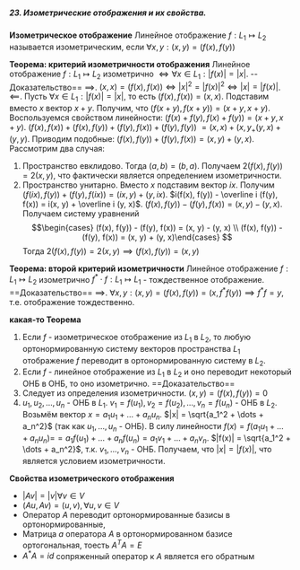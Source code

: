 ##### 23. Изометрические отображения и их свойства.
**Изометрическое отображение** Линейное отображение $f: L_1 \mapsto L_2$ называется изометрическим, если $\forall x, y: (x, y) = (f(x),  f(y))$

**Теорема: критерий изометричности отображения**
Линейное отображение $f: L_1\mapsto L_2$ изометрично $\iff \forall x \in L_1: |f(x)| = |x|$.
--Доказательство==
$\implies$. $(x, x) = (f(x), f(x)) \iff |x|^2  =|f(x)|^2 \iff |x| = |f(x)|$.
$\impliedby$. Пусть $\forall x \in L_1: |f(x)| = |x|$, то есть $(f(x), f(x)) = (x, x)$. Подставим вместо $x$ вектор $x + y$. Получим, что $(f(x + y), f(x + y)) = (x + y, x+ y)$. Воспользуемся свойством линейности: $(f(x) + f(y), f(x) + f(y)) = (x + y, x + y)$. $(f(x), f(x)) + (f(x), f(y)) + (f(y), f(x)) + (f(y), f(y))$ $= (x, x) + (x, y_ + (y, x) + (y, y)$. Приводим подобные: $(f(x), f(y)) + (f(y), f(x)) = (x , y) + (y, x)$. Рассмотрим два случая:
1) Пространство евклидово. Тогда $(a, b) = (b, a)$. Получаем $2(f(x), f(y)) = 2(x, y)$, что фактически является определением изометричности.
2) Пространство унитарно. Вместо $x$ подставим вектор $ix$. Получим $(f(ix), f(y)) + (f(y), f(ix)) = (ix, y) + (y, ix)$. $i(f(x), f(y)) - \overline i (f(y), f(x)) = i(x, y) + \overline i (y, x)$. $(f(x), f(y)) - (f(y), f(x)) = (x, y) - (y, x)$. Получаем систему уравнений $$\begin{cases} (f(x), f(y)) - (f(y), f(x)) = (x, y) - (y, x) \\ (f(x), f(y)) - (f(y), f(x)) = (x, y) + (y, x)\end{cases}
$$
Тогда $2(f(x), f(y)) = 2(x, y) \implies (f(x), f(y)) = (x, y)$

**Теорема: второй критерий изометричности**
Линейное отображение $f: L_1\mapsto L_2$ изометрично $f^* \cdot f : L_1\mapsto L_1$ - тождественное отображение.
==Доказательство==
$\implies$. $\forall x, y: (x, y) = (f(x), f(y)) = (x, f^* f(y)) \implies f^* f = y$, т.е. отображение тождественно.

**какая-то Теорема**
1) Если $f$ - изометрическое отображение из $L_1$ в $L_2$, то любую ортонормированную систему векторов пространства $L_1$ отображение $f$ переводит в ортонормированную систему в $L_2$.
2) Если $f$ - линейное отображение из $L_1$ в $L_2$ и оно переводит некоторый ОНБ в ОНБ, то оно изометрично.
==Доказательство==
1) Следует из определения изометричности. $(x, y) = (f(x), f(y)) = 0$
2) $u_1, u_2, \dots, u_n$ - ОНБ в $L_1$. $v_1 = f(u_1), v_2 = f(u_2), \dots, v_n = f(u_n)$ - ОНБ в $L_2$. Возьмём вектор $x = a_1u_1 + \dots + a_nu_n$. $|x| = \sqrt{a_1^2 + \dots + a_n^2}$ (так как $u_1, \dots, u_n$ - ОНБ). В силу линейности $f(x) = f(a_1u_1 + \dots + a_nu_n)=$$= a_1f(u_1) + \dots + a_nf(u_n) = a_1v_1 + \dots + a_n v_n$. $|f(x)| = \sqrt{a_1^2 + \dots + a_n^2}$, т.к. $v_1, \dots, v_n$ - ОНБ. Получаем, что $|x| = |f(x)|$, что является условием изометричности.

**Свойства изометрического отображения**
* $|Av| = |v| \forall v \in V$
* $(Au, Av) = (u, v), \forall u,v \in V$
* Оператор $A$ переводит ортонормированные базисы в ортонормированные,
* Матрица $a$ оператора $A$ в ортонормированном базисе ортогональная, тоесть $A^TA=E$
* $A^*A=id$ сопряженный оператор к $A$ является его обратным